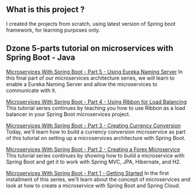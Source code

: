 ## What is this project ?
I created the projects from scratch, using latest version of Spring boot framework, for learning purposes only.

## Dzone 5-parts tutorial on microservices with Spring Boot - Java
 
[Microservices With Spring Boot - Part 5 - Using Eureka Naming Server](https://dzone.com/articles/microservices-with-spring-boot-part-5-using-eureka)
In this final part of our microservices architecture series, we will learn to enable a Eureka Naming Server and allow the microservices to communicate with it.
 
[Microservices With Spring Boot - Part 4 - Using Ribbon for Load Balancing](https://dzone.com/articles/microservices-with-spring-boot-part-4-using-ribbon)
This tutorial series continues by teaching you how to use Ribbon as a load balancer in your Spring Boot microservices project.
 
[Microservices With Spring Boot - Part 3 - Creating Currency Conversion](https://dzone.com/articles/microservices-with-spring-boot-part-3-creating-cur)
Today, we'll learn how to build a currency conversion microservice as part of this tutorial on setting up a microservices architecture with Spring Boot.
 
[Microservices With Spring Boot - Part 2 - Creating a Forex Microservice](https://dzone.com/articles/microservices-with-spring-boot-part-2-creating-a-f)
This tutorial series continues by showing how to build a microservice with Spring Boot and get it to work with Spring MVC, JPA, Hibernate, and H2.

[Microservices With Spring Boot - Part 1 - Getting Started](https://dzone.com/articles/microservices-with-spring-boot-part-1-getting-star)
In the first installment of this series, we'll learn about the concept of microservices and look at how to create a microservice with Spring Boot and Spring Cloud.